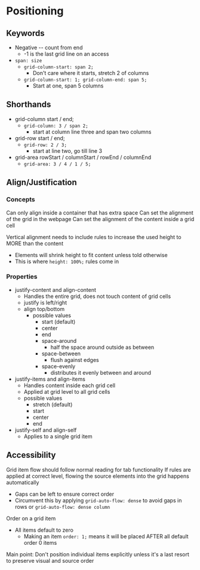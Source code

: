 # Positioning

## Keywords
- Negative -- count from end
  - -1 is the last grid line on an access
- `span: size`
  - `grid-column-start: span 2;`
    - Don't care where it starts, stretch 2 of columns
  - `grid-column-start: 1; grid-column-end: span 5;`
    - Start at one, span 5 columns

## Shorthands
- grid-column start / end;
  - `grid-column: 3 / span 2;`
    - start at column line three and span two columns
- grid-row start / end;
  - `grid-row: 2 / 3;`
    - start at line two, go till line 3
- grid-area rowStart / columnStart / rowEnd / columnEnd
  - `grid-area: 3 / 4 / 1 / 5;`

## Align/Justification

### Concepts

Can only align inside a container that has extra space
Can set the alignment of the grid in the webpage
Can set the alignment of the content inside a grid cell

Vertical alignment needs to include rules to increase the used height to MORE than the content
- Elements will shrink height to fit content unless told otherwise
- This is where `height: 100%;` rules come in

### Properties
- justify-content and align-content
  - Handles the entire grid, does not touch content of grid cells
  - justify is left/right
  - align top/bottom
    - possible values
      - start (default)
      - center
      - end
      - space-around
        - half the space around outside as between
      - space-between
        - flush against edges
      - space-evenly
        - distributes it evenly between and around
- justify-items and align-items
  - Handles content inside each grid cell
  - Applied at grid level to all grid cells
  - possible values
    - stretch (default)
    - start
    - center
    - end
- justify-self and align-self
  - Applies to a single grid item

## Accessibility

Grid item flow should follow normal reading for tab functionality
If rules are applied at correct level, flowing the source elements into the grid happens automatically
  - Gaps can be left to ensure correct order
  - Circumvent this by applying `grid-auto-flow: dense` to avoid gaps in rows or `grid-auto-flow: dense column`

Order on a grid item
- All items default to zero
  - Making an item `order: 1;` means it will be placed AFTER all default order 0 items

Main point: Don't position individual items explicitly unless it's a last resort to preserve visual and source order